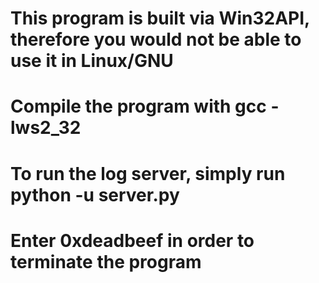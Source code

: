 # This program is built via Win32API, therefore you would not be able to use it in Linux/GNU
# Compile the program with gcc -lws2_32
# To run the log server, simply run python -u server.py
# Enter 0xdeadbeef in order to terminate the program
